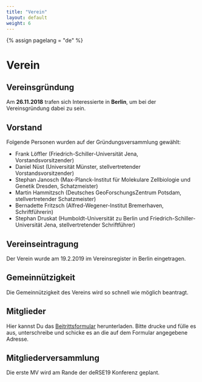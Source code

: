 ```yaml
---
title: "Verein"
layout: default
weight: 6
---
```

<!-- Set variable "lang" to reflect page language -->
{% assign pagelang = "de" %}

# Verein

## Vereinsgründung

Am **26.11.2018** trafen sich Interessierte in **Berlin**, um bei der
Vereinsgründung dabei zu sein.

## Vorstand

Folgende Personen wurden auf der Gründungsversammlung gewählt:

* Frank Löffler (Friedrich-Schiller-Universität Jena, Vorstandsvorsitzender)
* Daniel Nüst (Universität Münster, stellvertretender Vorstandsvorsitzender) 
* Stephan Janosch (Max-Planck-Institut für Molekulare Zellbiologie und Genetik Dresden, Schatzmeister)
* Martin Hammitzsch (Deutsches GeoForschungsZentrum Potsdam, stellvertretender Schatzmeister)
* Bernadette Fritzsch (Alfred-Wegener-Institut Bremerhaven, Schriftführerin)
* Stephan Druskat (Humboldt-Universität zu Berlin und Friedrich-Schiller-Universität Jena, stellvertretender Schriftführer)

## Vereinseintragung

Der Verein wurde am 19.2.2019 im Vereinsregister in Berlin eingetragen.

## Gemeinnützigkeit 

Die Gemeinnützigkeit des Vereins wird so schnell wie möglich beantragt.

## Mitglieder

Hier kannst Du das <a href="{{ '/assets/pdf/association/de-RSE_Beitrittserklärung.pdf' | prepend: site.baseurl }}">Beitrittsformular</a> herunterladen. Bitte drucke und fülle es aus, unterschreibe und schicke es an die auf dem Formular angegebene Adresse.

## Mitgliederversammlung

Die erste MV wird am Rande der deRSE19 Konferenz geplant.
